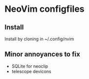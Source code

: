 # NeoVim configfiles

## Install
Install by cloning in ~/.config/nvim

## Minor annoyances to fix
* SQLite for neoclip
* telescope devicons
